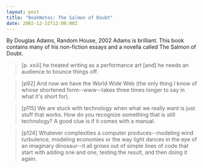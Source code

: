```yaml
---
layout: post
title: "BookNotes: The Salmon of Doubt"
date: 2002-12-31T12:00:00Z
---
```

By Douglas Adams, Random House, 2002
 Adams is brilliant.  This book contains many of his
non-fiction essays and a novella called The Salmon of Doubt.


> [p. xxiii] he treated writing as a performance art [and] he needs
> an audience to bounce things off.



> [p92] And now we have the World Wide Web (the only thing I know of
> whose shortened form--www--takes three times longer to say in what it's
> short for).



> [p115] We are stuck with technology when what we really want is
> just stuff that works.  How do you recognize something that is still
> technology?  A good clue is if it comes with a manual.



> [p124] Whatever complexities a computer produces--modeling wind
> turbulence, modeling economies or the way light dances in the eye of
> an imaginary dinosaur--it all grows out of simple lines of code that
> start with adding one and one, testing the result, and then doing it
> again.
> 



